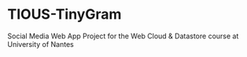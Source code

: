 # TIOUS-TinyGram
Social Media Web App Project for the Web Cloud &amp; Datastore course at University of Nantes
